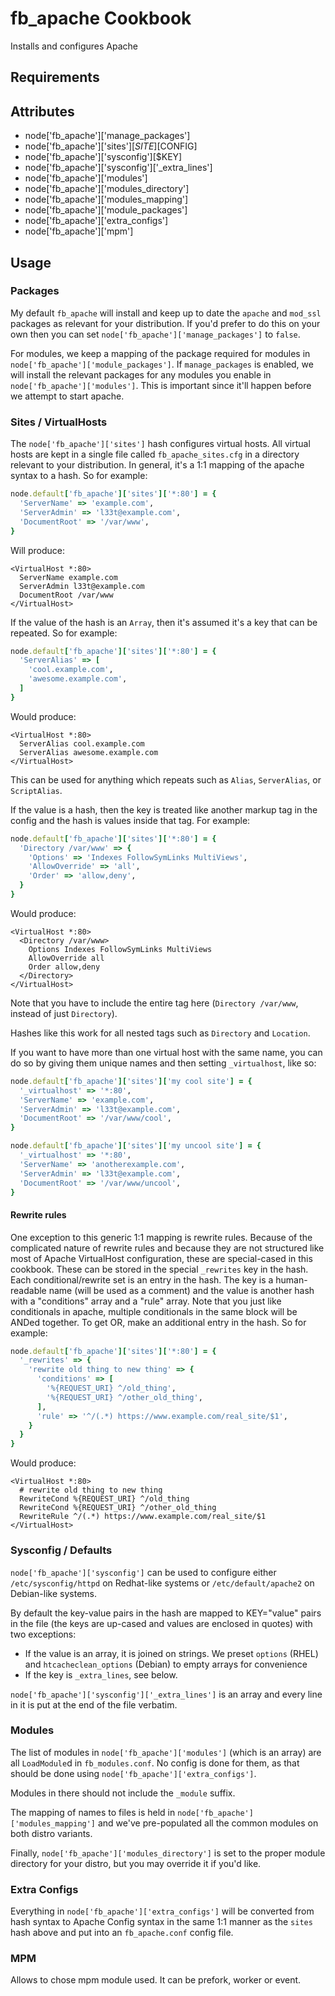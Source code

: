fb_apache Cookbook
==================
Installs and configures Apache

Requirements
------------

Attributes
----------
* node['fb_apache']['manage_packages']
* node['fb_apache']['sites'][$SITE][$CONFIG]
* node['fb_apache']['sysconfig'][$KEY]
* node['fb_apache']['sysconfig']['_extra_lines']
* node['fb_apache']['modules']
* node['fb_apache']['modules_directory']
* node['fb_apache']['modules_mapping']
* node['fb_apache']['module_packages']
* node['fb_apache']['extra_configs']
* node['fb_apache']['mpm']

Usage
-----
### Packages
My default `fb_apache` will install and keep up to date the `apache` and
`mod_ssl` packages as relevant for your distribution. If you'd prefer to do
this on your own then you can set `node['fb_apache']['manage_packages']` to
`false`.

For modules, we keep a mapping of the package required for modules in
`node['fb_apache']['module_packages']`. If `manage_packages` is enabled, we will
install the relevant packages for any modules you enable in
`node['fb_apache']['modules']`. This is important since it'll happen before we
attempt to start apache.

### Sites / VirtualHosts
The `node['fb_apache']['sites']` hash configures virtual hosts. All virtual
hosts are kept in a single file called `fb_apache_sites.cfg` in a directory
relevant to your distribution. In general, it's a 1:1 mapping of the apache
syntax to a hash. So for example:

```ruby
node.default['fb_apache']['sites']['*:80'] = {
  'ServerName' => 'example.com',
  'ServerAdmin' => 'l33t@example.com',
  'DocumentRoot' => '/var/www',
}
```

Will produce:

```
<VirtualHost *:80>
  ServerName example.com
  ServerAdmin l33t@example.com
  DocumentRoot /var/www
</VirtualHost>
```

If the value of the hash is an `Array`, then it's assumed it's a key that can
be repeated. So for example:

```ruby
node.default['fb_apache']['sites']['*:80'] = {
  'ServerAlias' => [
    'cool.example.com',
    'awesome.example.com',
  ]
}
```

Would produce:

```
<VirtualHost *:80>
  ServerAlias cool.example.com
  ServerAlias awesome.example.com
</VirtualHost>
```

This can be used for anything which repeats such as `Alias`, `ServerAlias`, or
`ScriptAlias`.

If the value is a hash, then the key is treated like another markup tag in the
config and the hash is values inside that tag. For example:

```ruby
node.default['fb_apache']['sites']['*:80'] = {
  'Directory /var/www' => {
    'Options' => 'Indexes FollowSymLinks MultiViews',
    'AllowOverride' => 'all',
    'Order' => 'allow,deny',
  }
}
```

Would produce:

```
<VirtualHost *:80>
  <Directory /var/www>
    Options Indexes FollowSymLinks MultiViews
    AllowOverride all
    Order allow,deny
  </Directory>
</VirtualHost>
```

Note that you have to include the entire tag here (`Directory /var/www`,
instead of just `Directory`).

Hashes like this work for all nested tags such as `Directory` and `Location`.

If you want to have more than one virtual host with the same name, you can do
so by giving them unique names and then setting `_virtualhost`, like so:

```ruby
node.default['fb_apache']['sites']['my cool site'] = {
  '_virtualhost' => '*:80',
  'ServerName' => 'example.com',
  'ServerAdmin' => 'l33t@example.com',
  'DocumentRoot' => '/var/www/cool',
}

node.default['fb_apache']['sites']['my uncool site'] = {
  '_virtualhost' => '*:80',
  'ServerName' => 'anotherexample.com',
  'ServerAdmin' => 'l33t@example.com',
  'DocumentRoot' => '/var/www/uncool',
}
```

#### Rewrite rules

One exception to this generic 1:1 mapping is rewrite rules. Because of the
complicated nature of rewrite rules and because they are not structured like
most of Apache VirtualHost configuration, these are special-cased in this
cookbook. These can be stored in the special `_rewrites` key in the hash. Each
conditional/rewrite set is an entry in the hash. The key is a human-readable
name (will be used as a comment) and the value is another hash with a
"conditions" array and a "rule" array. Note that you just like conditionals in
apache, multiple conditionals in the same block will be ANDed together. To get
OR, make an additional entry in the hash. So for example:

```ruby
node.default['fb_apache']['sites']['*:80'] = {
  '_rewrites' => {
    'rewrite old thing to new thing' => {
      'conditions' => [
        '%{REQUEST_URI} ^/old_thing',
        '%{REQUEST_URI} ^/other_old_thing',
      ],
      'rule' => '^/(.*) https://www.example.com/real_site/$1',
    }
  }
}
```

Would produce:

```
<VirtualHost *:80>
  # rewrite old thing to new thing
  RewriteCond %{REQUEST_URI} ^/old_thing
  RewriteCond %{REQUEST_URI} ^/other_old_thing
  RewriteRule ^/(.*) https://www.example.com/real_site/$1
</VirtualHost>
```

### Sysconfig / Defaults
`node['fb_apache']['sysconfig']` can be used to configure either
`/etc/sysconfig/httpd` on Redhat-like systems or `/etc/default/apache2` on
Debian-like systems.

By default the key-value pairs in the hash are mapped to KEY="value" pairs in
the file (the keys are up-cased and values are enclosed in quotes) with two
exceptions:

* If the value is an array, it is joined on strings. We preset `options` (RHEL)
  and `htcacheclean_options` (Debian) to empty arrays for convenience
* If the key is `_extra_lines`, see below.

`node['fb_apache']['sysconfig']['_extra_lines']` is an array and every line in
it is put at the end of the file verbatim.

### Modules
The list of modules in `node['fb_apache']['modules']` (which is an array) are
all `LoadModule`d in `fb_modules.conf`. No config is done for them, as that
should be done using `node['fb_apache']['extra_configs']`.

Modules in there should not include the `_module` suffix.

The mapping of names to files is held in `node['fb_apache']['modules_mapping']`
and we've pre-populated all the common modules on both distro variants.

Finally, `node['fb_apache']['modules_directory']` is set to the proper module
directory for your distro, but you may override it if you'd like.

### Extra Configs
Everything in `node['fb_apache']['extra_configs']` will be converted from hash
syntax to Apache Config syntax in the same 1:1 manner as the `sites` hash above
and put into an `fb_apache.conf` config file.

### MPM
Allows to chose mpm module used. It can be prefork, worker or event.
